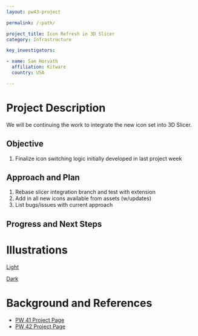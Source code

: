 ```yaml
---
layout: pw43-project

permalink: /:path/

project_title: Icon Refresh in 3D Slicer
category: Infrastructure

key_investigators:

- name: Sam Horvath
  affiliation: Kitware
  country: USA

---
```


# Project Description

<!-- Add a short paragraph describing the project. -->


We will be continuing the work to integrate the new icon set into 3D Slicer.



## Objective

<!-- Describe here WHAT you would like to achieve (what you will have as end result). -->


1. Finalize icon switching logic initially developed in last project week




## Approach and Plan

<!-- Describe here HOW you would like to achieve the objectives stated above. -->


1. Rebase slicer integration branch and test with extension
2. Add in all new icons available from assets (w/updates)
3. List bugs/issues with current approach




## Progress and Next Steps

<!-- Update this section as you make progress, describing of what you have ACTUALLY DONE.
     If there are specific steps that you could not complete then you can describe them here, too. -->




# Illustrations

<!-- Add pictures and links to videos that demonstrate what has been accomplished. -->

[Light](https://projectweek.na-mic.org/PW42_2025_GranCanaria/Projects/FinalizeSlicerIconSetUpdateInfrastructure/LightThemeIconsIndex.html)

[Dark](https://projectweek.na-mic.org/PW42_2025_GranCanaria/Projects/FinalizeSlicerIconSetUpdateInfrastructure/DarkThemeIconsIndex.html)



# Background and References

<!-- If you developed any software, include link to the source code repository.
     If possible, also add links to sample data, and to any relevant publications. -->


- [PW 41 Project Page](https://projectweek.na-mic.org/PW41_2024_MIT/Projects/UpdatedIconsAndThemeSwitching/)
- [PW 42 Project Page](https://projectweek.na-mic.org/PW42_2025_GranCanaria/Projects/FinalizeSlicerIconSetUpdateInfrastructure/)
